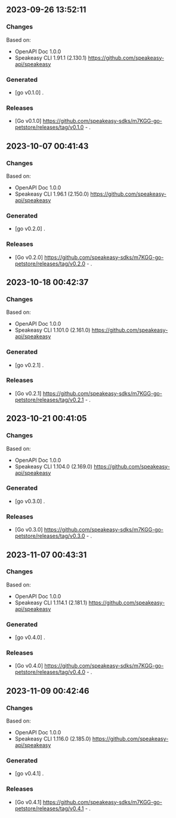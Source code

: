 

## 2023-09-26 13:52:11
### Changes
Based on:
- OpenAPI Doc 1.0.0 
- Speakeasy CLI 1.91.1 (2.130.1) https://github.com/speakeasy-api/speakeasy
### Generated
- [go v0.1.0] .
### Releases
- [Go v0.1.0] https://github.com/speakeasy-sdks/m7KGG-go-petstore/releases/tag/v0.1.0 - .

## 2023-10-07 00:41:43
### Changes
Based on:
- OpenAPI Doc 1.0.0 
- Speakeasy CLI 1.96.1 (2.150.0) https://github.com/speakeasy-api/speakeasy
### Generated
- [go v0.2.0] .
### Releases
- [Go v0.2.0] https://github.com/speakeasy-sdks/m7KGG-go-petstore/releases/tag/v0.2.0 - .

## 2023-10-18 00:42:37
### Changes
Based on:
- OpenAPI Doc 1.0.0 
- Speakeasy CLI 1.101.0 (2.161.0) https://github.com/speakeasy-api/speakeasy
### Generated
- [go v0.2.1] .
### Releases
- [Go v0.2.1] https://github.com/speakeasy-sdks/m7KGG-go-petstore/releases/tag/v0.2.1 - .

## 2023-10-21 00:41:05
### Changes
Based on:
- OpenAPI Doc 1.0.0 
- Speakeasy CLI 1.104.0 (2.169.0) https://github.com/speakeasy-api/speakeasy
### Generated
- [go v0.3.0] .
### Releases
- [Go v0.3.0] https://github.com/speakeasy-sdks/m7KGG-go-petstore/releases/tag/v0.3.0 - .

## 2023-11-07 00:43:31
### Changes
Based on:
- OpenAPI Doc 1.0.0 
- Speakeasy CLI 1.114.1 (2.181.1) https://github.com/speakeasy-api/speakeasy
### Generated
- [go v0.4.0] .
### Releases
- [Go v0.4.0] https://github.com/speakeasy-sdks/m7KGG-go-petstore/releases/tag/v0.4.0 - .

## 2023-11-09 00:42:46
### Changes
Based on:
- OpenAPI Doc 1.0.0 
- Speakeasy CLI 1.116.0 (2.185.0) https://github.com/speakeasy-api/speakeasy
### Generated
- [go v0.4.1] .
### Releases
- [Go v0.4.1] https://github.com/speakeasy-sdks/m7KGG-go-petstore/releases/tag/v0.4.1 - .